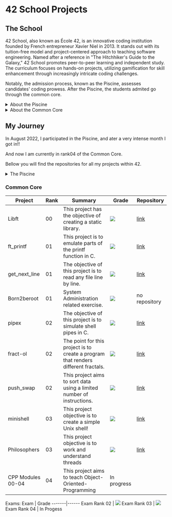 # 42 School Projects

## The School
42 School, also known as École 42, is an innovative coding institution founded by French entrepreneur Xavier Niel in 2013. It stands out with its tuition-free model and project-centered approach to teaching software engineering. Named after a reference in "The Hitchhiker's Guide to the Galaxy," 42 School promotes peer-to-peer learning and independent study. The curriculum focuses on hands-on projects, utilizing gamification for skill enhancement through increasingly intricate coding challenges.

Notably, the admission process, known as the Piscine, assesses candidates' coding prowess. After the Piscine, the students admited go through the common core.

<details>
<summary>About the Piscine</summary>
  
  ### Piscine
  
The "piscine" is a unique and intense coding boot camp-style program offered by 42 School. The term "piscine" is French for "swimming pool," which metaphorically refers to diving into a challenging and immersive learning experience. During the piscine, participants, often prospective students of 42 School, are given a condensed period, typically a few weeks, to fully immerse themselves in coding and problem-solving tasks.

The piscine serves as an entry point and selection process for 42 School's full curriculum. It's designed to evaluate candidates' coding skills, determination, and ability to handle the rigorous and collaborative learning style that 42 School employs. The challenges presented during the piscine range in complexity, requiring participants to work on various coding projects and exercises.

Participating in the piscine is a way for candidates to showcase their coding abilities, learn about 42 School's unique learning environment, and earn a spot in the full program if they complete the challenges and demonstrate the required aptitude.
</details>

<details>
<summary> About the Common Core</summary>
  
  ### Common Core
  
At 42 School, the Common Core is a set of programming projects and challenges that serve as a common starting point for all students. It ensures that everyone develops a baseline proficiency in coding and problem-solving skills before moving on to more specialized areas of study. The Common Core is designed to help students familiarize themselves with the school's unique project-based learning model and to create a level playing field for diverse learners.

Completing the Common Core demonstrates a student's ability to grasp fundamental coding concepts and effectively collaborate with peers, which are essential skills for success in 42 School's self-directed learning environment. After completing the Common Core, students have the freedom to explore more advanced projects and topics based on their interests and goals within the school's broader curriculum.
</details>

## My Journey

In August 2022, I participated in the Piscine, and ater a very intense month I got in!!

And now I am currently in rank04 of the Common Core.

Bellow you will find the repositories for all my projects within 42.

<details>
<summary> 
  The Piscine 
</summary>

### Piscine

Solo Projects:

Project  | Grade
---------|------
Shell00   | <img src="https://img.shields.io/badge/score-70%20%2F%20100-success" />
Shell01   | <img src="https://img.shields.io/badge/score-100%20%2F%20100-success" />
C00   | <img src="https://img.shields.io/badge/score-77%20%2F%20100-success" />
C01   | <img src="https://img.shields.io/badge/score-100%20%2F%20100-success" />
C02   | <img src="https://img.shields.io/badge/score-85%20%2F%20100-success" />
C03   | <img src="https://img.shields.io/badge/score-100%20%2F%20100-success" />
C04  | <img src="https://img.shields.io/badge/score-85%20%2F%20100-success" />
C05  | <img src="https://img.shields.io/badge/score-80%20%2F%20100-success" />
C06  | <img src="https://img.shields.io/badge/score-100%20%2F%20100-success" />
C07  | <img src="https://img.shields.io/badge/score-60%20%2F%20100-success" />

Group Projects:
Project  | Grade
---------|------
Rush01 | <img src="https://img.shields.io/badge/score-0%20%2F%20100-red" />
Rush02 | <img src="https://img.shields.io/badge/score-0%20%2F%20100-red" />

Exams:
Exam  | Grade
-------|------
Exam00 | <img src="https://img.shields.io/badge/score-48%20%2F%20100-success" />
Exam01 | <img src="https://img.shields.io/badge/score-64%20%2F%20100-success" />
Exam02 | <img src="https://img.shields.io/badge/score-70%20%2F%20100-success" />
Final Exam | <img src="https://img.shields.io/badge/score-66%20%2F%20100-success" />

  This my repository for the Piscine projects: [Piscine Repository](https://github.com/inesalves44/Piscine)
</details>

### Common Core

Project  | Rank | Summary | Grade | Repository 
---------|-------|------|------|------
Libft   | 00 | This project has the objective of creating a static library. | <img src="https://img.shields.io/badge/score-125%20%2F%20100-success" /> | [link](https://github.com/inesalves44/libft)
ft_printf | 01 | This project is to emulate parts of the printf function in C. | <img src="https://img.shields.io/badge/score-100%20%2F%20100-success" /> | [link](https://github.com/inesalves44/ft_printf)
get_next_line | 01 | The objective of this project is to read any file line by line. | <img src="https://img.shields.io/badge/score-108%20%2F%20100-success" /> | [link](https://github.com/inesalves44/Get_next_line)
Born2beroot | 01 | System Administration related exercise.| <img src="https://img.shields.io/badge/score-125%20%2F%20100-success" /> | no repository
pipex | 02 | The objective of this project is to simulate shell pipes in C. | <img src="https://img.shields.io/badge/score-125%20%2F%20100-success" /> | [link](https://github.com/inesalves44/pipex)
fract-ol | 02 |  The point for this project is to create a program that renders different fractals. |<img src="https://img.shields.io/badge/score-125%20%2F%20100-success" /> | [link](https://github.com/inesalves44/fract-ol)
push_swap | 02 | This project aims to sort data using a limited number of instructions. | <img src="https://img.shields.io/badge/score-125%20%2F%20100-success" /> | [link](https://github.com/inesalves44/push-swap)
minishell | 03 | This project objective is to create a simple Unix shell! | <img src="https://img.shields.io/badge/score-101%20%2F%20100-success" /> | [link](https://github.com/inesalves44/minishell)
Philosophers | 03 | This project objective is to work and understand threads | <img src="https://img.shields.io/badge/score-100%20%2F%20100-success" /> | [link](https://github.com/inesalves44/philo)
CPP Modules 00-04 | 04 | This project aims to teach Object-Oriented-Programming | In progress | 


Exams:
Exam  | Grade
-------|------
Exam Rank 02 | <img src="https://img.shields.io/badge/score-100%20%2F%20100-success" />
Exam Rank 03 | <img src="https://img.shields.io/badge/score-100%20%2F%20100-success" />
Exam Rank 04 | In Progess

